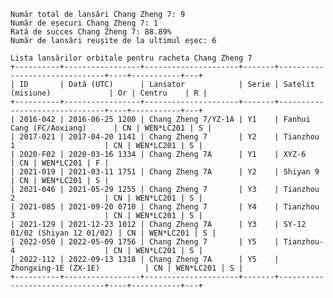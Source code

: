     Număr total de lansări Chang Zheng 7: 9
    Număr de eșecuri Chang Zheng 7: 1
    Rată de succes Chang Zheng 7: 88.89%
    Număr de lansări reușite de la ultimul eșec: 6
    
    Lista lansărilor orbitale pentru racheta Chang Zheng 7
    +----------+-----------------+---------------------+-------+-------------------------------+----+-----------+---+
    | ID       | Dată (UTC)      | Lansator            | Serie | Satelit (misiune)             | Or | Centru    | R |
    +----------+-----------------+---------------------+-------+-------------------------------+----+-----------+---+
    | 2016-042 | 2016-06-25 1200 | Chang Zheng 7/YZ-1A | Y1    | Fanhui Cang (FC/Aoxiang)      | CN | WEN*LC201 | S |
    | 2017-021 | 2017-04-20 1141 | Chang Zheng 7       | Y2    | Tianzhou 1                    | CN | WEN*LC201 | S |
    | 2020-F02 | 2020-03-16 1334 | Chang Zheng 7A      | Y1    | XYZ-6                         | CN | WEN*LC201 | F |
    | 2021-019 | 2021-03-11 1751 | Chang Zheng 7A      | Y2    | Shiyan 9                      | CN | WEN*LC201 | S |
    | 2021-046 | 2021-05-29 1255 | Chang Zheng 7       | Y3    | Tianzhou 2                    | CN | WEN*LC201 | S |
    | 2021-085 | 2021-09-20 0710 | Chang Zheng 7       | Y4    | Tianzhou 3                    | CN | WEN*LC201 | S |
    | 2021-129 | 2021-12-23 1012 | Chang Zheng 7A      | Y3    | SY-12 01/02 (Shiyan 12 01/02) | CN | WEN*LC201 | S |
    | 2022-050 | 2022-05-09 1756 | Chang Zheng 7       | Y5    | Tianzhou-4                    | CN | WEN*LC201 | S |
    | 2022-112 | 2022-09-13 1318 | Chang Zheng 7A      | Y5    | Zhongxing-1E (ZX-1E)          | CN | WEN*LC201 | S |
    +----------+-----------------+---------------------+-------+-------------------------------+----+-----------+---+
    
    
